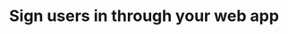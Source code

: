 ---
title: Sign users in through your web app
meta:
  - name: description
    content: Connect your customer portal to Okta and sign your users in and out through the web portal UI.
sections:
- main
---